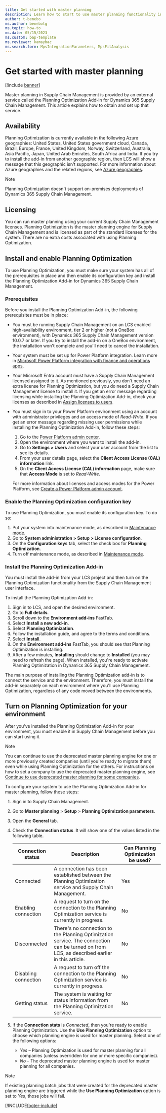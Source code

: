 ```yaml
---
title: Get started with master planning
description: Learn how to start to use master planning functionality in Dynamics 365 Supply Chain Management, including outlines on availability and licensing. 
author: t-benebo
ms.author: benebotg
ms.topic: how-to
ms.date: 05/15/2023
ms.custom: bap-template
ms.reviewer: kamaybac
ms.search.form: MpsIntegrationParameters, MpsFitAnalysis
---
```


# Get started with master planning

[!include [banner](../../includes/banner.md)]

Master planning in Supply Chain Management is provided by an external service called the Planning Optimization Add-in for Dynamics 365 Supply Chain Management. This article explains how to obtain and set up that service.

## Availability

Planning Optimization is currently available in the following Azure geographies: United States, United States government cloud, Canada, Brazil, Europe, France, United Kingdom, Norway, Switzerland, Australia, Asia Pacific, Japan, United Arab Emirates, South Africa and India. If you try to install the add-in from another geographic region, then LCS will show a message that this geographic isn't supported. For more information about Azure geographies and the related regions, see [Azure geographies](https://azure.microsoft.com/global-infrastructure/geographies/#geographies).

> [!NOTE]
> Planning Optimization doesn't support on-premises deployments of Dynamics 365 Supply Chain Management.

## Licensing

You can run master planning using your current Supply Chain Management licenses. Planning Optimization is the master planning engine for Supply Chain Management and is licensed as part of the standard licenses for the system. There are no extra costs associated with using Planning Optimization.

## <a name="install-enable-po"></a>Install and enable Planning Optimization

To use Planning Optimization, you must make sure your system has all of the prerequisites in place and then enable its configuration key and install the Planning Optimization Add-in for Dynamics 365 Supply Chain Management.

### Prerequisites

Before you install the Planning Optimization Add-in, the following prerequisites must be in place:

- You must be running Supply Chain Management on an LCS enabled high-availability environment, tier 2 or higher (not a OneBox environment), with Dynamics 365 Supply Chain Management version 10.0.7 or later. If you try to install the add-in on a OneBox environment, the installation won't complete and you'll need to cancel the installation.

- Your system must be set up for Power Platform integration. Learn more in [Microsoft Power Platform integration with finance and operations apps](../../../fin-ops-core/dev-itpro/power-platform/overview.md).

- Your Microsoft Entra account must have a Supply Chain Management licensed assigned to it. As mentioned previously, you don't need an extra license for Planning Optimization, but you do need a Supply Chain Management license to install it. If you get an error message regarding licensing while installing the Planning Optimization Add-in, check your licenses as described in [Assign licenses to users](/microsoft-365/admin/manage/assign-licenses-to-users).

- You must sign in to your Power Platform environment using an account with administrator privileges and an access mode of *Read-Write*. If you get an error message regarding missing user permissions while installing the Planning Optimization Add-in, follow these steps:
    1. Go to the [Power Platform admin center](https://admin.powerplatform.microsoft.com/).
    1. Open the environment where you want to install the add-in.
    1. Go to **Settings \> Users** and select your user account from the list to see its details.
    1. From your user details page, select the **Client Access License (CAL) information** link.
    1. On the **Client Access License (CAL) information** page, make sure that **Access Mode** is set to *Read-Write*.
  
    For more information about licenses and access modes for the Power Platform, see [Create a Power Platform admin account](/power-platform/admin/global-service-administrators-can-administer-without-license#create-a-power-platform-admin-account).

### Enable the Planning Optimization configuration key

To use Planning Optimization, you must enable its configuration key. To do so:

1. Put your system into maintenance mode, as described in [Maintenance mode](../../../fin-ops-core/dev-itpro/sysadmin/maintenance-mode.md).
1. Go to **System administration \> Setup \> License configuration**.
1. On the **Configuration keys** tab, select the check box for **Planning Optimization**.
1. Turn off maintenance mode, as described in [Maintenance mode](../../../fin-ops-core/dev-itpro/sysadmin/maintenance-mode.md).

### Install the Planning Optimization Add-in

You must install the add-in from your LCS project and then turn on the Planning Optimization functionality from the Supply Chain Management user interface.

To install the Planning Optimization Add-in:

1. Sign in to LCS, and open the desired environment.
1. Go to **Full details**.
1. Scroll down to the **Environment add-ins** FastTab.
1. Select **Install a new add-in**.
1. Select **Planning Optimization**.
1. Follow the installation guide, and agree to the terms and conditions.
1. Select **Install**.
1. On the **Environment add-ins** FastTab, you should see that Planning Optimization is installing.
1. After a few minutes, **Installing** should change to **Installed** (you may need to refresh the page). When installed, you're ready to activate Planning Optimization in Dynamics 365 Supply Chain Management.

The main purpose of installing the Planning Optimization add-in is to connect the service and the environment. Therefore, you must install the add-in separately on each environment where you'll use Planning Optimization, regardless of any code moved between the environments.

## Turn on Planning Optimization for your environment

After you've installed the Planning Optimization Add-in for your environment, you must enable it in Supply Chain Management before you can start using it.

> [!NOTE]
> You can continue to use the deprecated master planning engine for one or more previously created companies (until you're ready to migrate them) even while using Planning Optimization for the others. For instructions on how to set a company to use the deprecated master planning engine, see [Continue to use deprecated master planning for some companies](../continue-using-deprecated-planning.md).

To configure your system to use the Planning Optimization Add-in for master planning, follow these steps:

1. Sign in to Supply Chain Management.
1. Go to **Master planning** \> **Setup** \> **Planning Optimization parameters**.
1. Open the **General** tab.
1. Check the **Connection status**. It will show one of the values listed in the following table.

    | Connection status | Description | Can Planning Optimization be used? |
    |---|---|---|
    | Connected | A connection has been established between the Planning Optimization service and Supply Chain Management. | Yes |
    | Enabling connection | A request to turn on the connection to the Planning Optimization service is currently in progress. | No |
    | Disconnected | There's no connection to the Planning Optimization service. The connection can be turned on from LCS, as described earlier in this article. | No |
    | Disabling connection | A request to turn off the connection to the Planning Optimization service is currently in progress. | No |
    | Getting status | The system is waiting for status information from the Planning Optimization service. | No |

1. If the **Connection stats** is *Connected*, then you're ready to enable Planning Optimization. Use the **Use Planning Optimization** option to choose which planning engine is used for master planning. Select one of the following options:

    - *Yes* – Planning Optimization is used for master planning for all companies (unless overridden for one or more specific companies).
    - *No* – The deprecated master planning engine is used for master planning for all companies.

> [!NOTE]
> If existing planning batch jobs that were created for the deprecated master planning engine are triggered while the **Use Planning Optimization** option is set to *Yes*, those jobs will fail.

[!INCLUDE[footer-include](../../../includes/footer-banner.md)]
